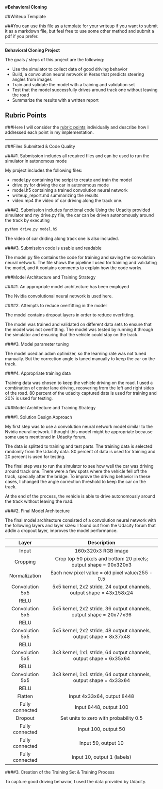 #**Behavioral Cloning** 

##Writeup Template

###You can use this file as a template for your writeup if you want to submit it as a markdown file, but feel free to use some other method and submit a pdf if you prefer.

---

**Behavioral Cloning Project**

The goals / steps of this project are the following:
* Use the simulator to collect data of good driving behavior
* Build, a convolution neural network in Keras that predicts steering angles from images
* Train and validate the model with a training and validation set
* Test that the model successfully drives around track one without leaving the road
* Summarize the results with a written report


[//]: # (Image References)

[image1]: ./examples/placeholder.png "Model Visualization"
[image2]: ./examples/placeholder.png "Grayscaling"
[image3]: ./examples/placeholder_small.png "Recovery Image"
[image4]: ./examples/placeholder_small.png "Recovery Image"
[image5]: ./examples/placeholder_small.png "Recovery Image"
[image6]: ./examples/placeholder_small.png "Normal Image"
[image7]: ./examples/placeholder_small.png "Flipped Image"

## Rubric Points
###Here I will consider the [rubric points](https://review.udacity.com/#!/rubrics/432/view) individually and describe how I addressed each point in my implementation.  

---
###Files Submitted & Code Quality

####1. Submission includes all required files and can be used to run the simulator in autonomous mode

My project includes the following files:
* model.py containing the script to create and train the model
* drive.py for driving the car in autonomous mode
* model.h5 containing a trained convolution neural network 
* writeup_report.md summarizing the results
* video.mp4 the video of car driving along the track one.

####2. Submission includes functional code
Using the Udacity provided simulator and my drive.py file, the car can be driven autonomously around the track by executing 
```sh
python drive.py model.h5
```
The video of car driding along track one is also included.

####3. Submission code is usable and readable

The model.py file contains the code for training and saving the convolution neural network. The file shows the pipeline I used for training and validating the model, and it contains comments to explain how the code works.

###Model Architecture and Training Strategy

####1. An appropriate model architecture has been employed

The Nvidia convolutional neural network is used here.

####2. Attempts to reduce overfitting in the model

The model contains dropout layers in order to reduce overfitting. 

The model was trained and validated on different data sets to ensure that the model was not overfitting.
The model was tested by running it through the simulator and ensuring that the vehicle could stay on the track.

####3. Model parameter tuning

The model used an adam optimizer, so the learning rate was not tuned manually. But the correction angle is tuned manually to keep the car on the track.

####4. Appropriate training data

Training data was chosen to keep the vehicle driving on the road. I used a combination of center lane driving, recovering from the left and right sides of the road.
80 percent of the udacity captured data is used for training and 20% is used for testing.

###Model Architecture and Training Strategy

####1. Solution Design Approach

My first step was to use a convolution neural network model similar to the Nvidia neural network. I thought this model might be appropriate because some users mentioned in Udacity forum.

The data is splitted to training and test parts. The training data is selected randomly from the Udacity data. 80 percent of data is used for training and 20 percent is used for testing.

The final step was to run the simulator to see how well the car was driving around track one. There were a few spots where the vehicle fell off the track, specially after the bridge. To improve the driving behavior in these cases, I changed the angle correction threshold to keep the car on the track.

At the end of the process, the vehicle is able to drive autonomously around the track without leaving the road.

####2. Final Model Architecture

The final model architecture consisted of a convolution neural network with the following layers and layer sizes:
I found out from the Udacity forum that addin a dropout layer, improves the model performance.

| Layer                 |     Description                                                       |
|:---------------------:|:---------------------------------------------------------------------:|
| Input                 | 160x320x3 RGB image                                                   |
| Cropping              | Crop top 50 pixels and bottom 20 pixels; output shape = 90x320x3      |
| Normalization         | Each new pixel value = old pixel value/255 - 0.5                      |
| Convolution 5x5       | 5x5 kernel, 2x2 stride, 24 output channels, output shape = 43x158x24  |
| RELU                  |                                                                       |
| Convolution 5x5       | 5x5 kernel, 2x2 stride, 36 output channels, output shape = 20x77x36   |
| RELU                  |                                                                       |
| Convolution 5x5       | 5x5 kernel, 2x2 stride, 48 output channels, output shape = 8x37x48    |
| RELU                  |                                                                       |
| Convolution 5x5       | 3x3 kernel, 1x1 stride, 64 output channels, output shape = 6x35x64    |
| RELU                  |                                                                       |
| Convolution 5x5       | 3x3 kernel, 1x1 stride, 64 output channels, output shape = 4x33x64    |
| RELU                  |                                                                       |
| Flatten               | Input 4x33x64, output 8448                                            |
| Fully connected       | Input 8448, output 100                                                |
| Dropout               | Set units to zero with probability 0.5                                |
| Fully connected       | Input 100, output 50                                                  |
| Fully connected       | Input 50, output 10                                                   |
| Fully connected       | Input 10, output 1 (labels)                                           |

####3. Creation of the Training Set & Training Process

To capture good driving behavior, I used the data provided by Udacity.
